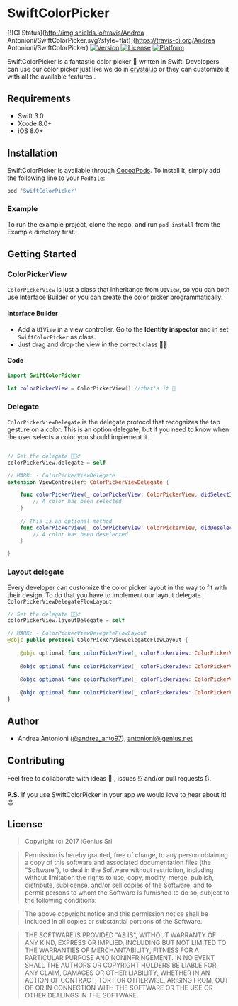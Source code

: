 # SwiftColorPicker

[![CI Status](http://img.shields.io/travis/Andrea Antonioni/SwiftColorPicker.svg?style=flat)](https://travis-ci.org/Andrea Antonioni/SwiftColorPicker)
[![Version](https://img.shields.io/cocoapods/v/SwiftColorPicker.svg?style=flat)](http://cocoapods.org/pods/SwiftColorPicker)
[![License](https://img.shields.io/cocoapods/l/SwiftColorPicker.svg?style=flat)](http://cocoapods.org/pods/SwiftColorPicker)
[![Platform](https://img.shields.io/cocoapods/p/SwiftColorPicker.svg?style=flat)](http://cocoapods.org/pods/SwiftColorPicker)

SwiftColorPicker is a fantastic color picker 🎨 written in Swift. Developers can use our color picker just like we do in [crystal.io](https://crystal.io) or they can customize it with all the available features .

## Requirements
 * Swift 3.0
 * Xcode 8.0+
 * iOS 8.0+

## Installation

SwiftColorPicker is available through [CocoaPods](http://cocoapods.org). To install
it, simply add the following line to your ```Podfile```:

```ruby
pod 'SwiftColorPicker'
```
### Example

To run the example project, clone the repo, and run `pod install` from the Example directory first.

## Getting Started
### ColorPickerView

```ColorPickerView``` is just a class that inheritance from ```UIView```, so you can both use Interface Builder or you can create the color picker programmatically:

#### Interface Builder
* Add a ```UIView``` in a view controller. Go to the **Identity inspector** and in set ```SwiftColorPicker``` as class.
* Just drag and drop the view in the correct class  🤙🏻

#### Code
```swift
import SwiftColorPicker

let colorPickerView = ColorPickerView() //that's it 🎉

```


### Delegate
```ColorPickerViewDelegate``` is the delegate protocol that recognizes the tap gesture on a color. This is an option delegate, but if you need to know when the user selects a color you should implement it.

```swift

// Set the delegate 🙋🏻‍♂️
colorPickerView.delegate = self

// MARK: - ColorPickerViewDelegate
extension ViewController: ColorPickerViewDelegate {

    func colorPickerView(_ colorPickerView: ColorPickerView, didSelectItemAt indexPath: IndexPath) {
        // A color has been selected
    }
    
    // This is an optional method
    func colorPickerView(_ colorPickerView: ColorPickerView, didDeselectItemAt indexPath: IndexPath) {
        // A color has been deselected
    }

}

```

### Layout delegate

Every developer can customize the color picker layout in the way to fit with their design. To do that you have to implement our layout delegate ```ColorPickerViewDelegateFlowLayout```

```swift
// Set the delegate 🙋🏻‍♂️
colorPickerView.layoutDelegate = self

// MARK: - ColorPickerViewDelegateFlowLayout
@objc public protocol ColorPickerViewDelegateFlowLayout {
    
    @objc optional func colorPickerView(_ colorPickerView: ColorPickerView, sizeForItemAt indexPath: IndexPath) -> CGSize
    
    @objc optional func colorPickerView(_ colorPickerView: ColorPickerView, minimumLineSpacingForSectionAt section: Int) -> CGFloat
    
    @objc optional func colorPickerView(_ colorPickerView: ColorPickerView, minimumInteritemSpacingForSectionAt section: Int) -> CGFloat
    
    @objc optional func colorPickerView(_ colorPickerView: ColorPickerView, insetForSectionAt section: Int) -> UIEdgeInsets
}

```

## Author

* Andrea Antonioni ([@andrea_anto97](https://twitter.com/andrea_anto97)), antonioni@igenius.net 

## Contributing
Feel free to collaborate with ideas 💭 , issues ⁉️ and/or pull requests 🔃.

**P.S.** If you use SwiftColorPicker in your app we would love to hear about it! 😉
## License

> Copyright (c) 2017 iGenius Srl

> Permission is hereby granted, free of charge, to any person obtaining a copy
> of this software and associated documentation files (the "Software"), to deal
> in the Software without restriction, including without limitation the rights
> to use, copy, modify, merge, publish, distribute, sublicense, and/or sell
> copies of the Software, and to permit persons to whom the Software is
> furnished to do so, subject to the following conditions:

> The above copyright notice and this permission notice shall be included in
> all copies or substantial portions of the Software.

> THE SOFTWARE IS PROVIDED "AS IS", WITHOUT WARRANTY OF ANY KIND, EXPRESS OR
> IMPLIED, INCLUDING BUT NOT LIMITED TO THE WARRANTIES OF MERCHANTABILITY,
> FITNESS FOR A PARTICULAR PURPOSE AND NONINFRINGEMENT. IN NO EVENT SHALL THE
> AUTHORS OR COPYRIGHT HOLDERS BE LIABLE FOR ANY CLAIM, DAMAGES OR OTHER
> LIABILITY, WHETHER IN AN ACTION OF CONTRACT, TORT OR OTHERWISE, ARISING FROM,
> OUT OF OR IN CONNECTION WITH THE SOFTWARE OR THE USE OR OTHER DEALINGS IN
> THE SOFTWARE.
